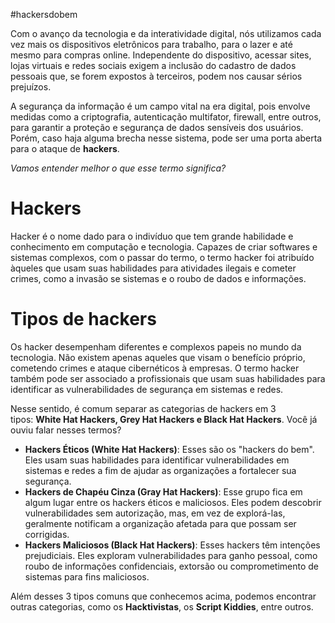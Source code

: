 #hackersdobem

Com o avanço da tecnologia e da interatividade digital, nós utilizamos cada vez mais os dispositivos eletrônicos para trabalho, para o lazer e até mesmo para compras online. Independente do dispositivo, acessar sites, lojas virtuais e redes sociais exigem a inclusão do cadastro de dados pessoais que, se forem expostos à terceiros, podem nos causar sérios prejuízos. 

A segurança da informação é um campo vital na era digital, pois envolve medidas como a criptografia, autenticação multifator, firewall, entre outros, para garantir a proteção e segurança de dados sensíveis dos usuários. Porém, caso haja alguma brecha nesse sistema, pode ser uma porta aberta para o ataque de **hackers**. 

*Vamos entender melhor o que esse termo significa?*

# Hackers
Hacker é o nome dado para o indivíduo que tem grande habilidade e conhecimento em computação e tecnologia. Capazes de criar softwares e sistemas complexos, com o passar do termo, o termo hacker foi atribuído àqueles que usam suas habilidades para atividades ilegais e cometer crimes, como a invasão se sistemas e o roubo de dados e informações.


# Tipos de hackers
Os hacker desempenham diferentes e complexos papeis no mundo da tecnologia. Não existem apenas aqueles que visam o benefício próprio, cometendo crimes e ataque cibernéticos à empresas. O termo hacker também pode ser associado a profissionais que usam suas habilidades para identificar as vulnerabilidades de segurança em sistemas e redes. 

Nesse sentido, é comum separar as categorias de hackers em 3 tipos: **White Hat Hackers, Grey Hat Hackers e Black Hat Hackers**. Você já ouviu falar nesses termos?

- **Hackers Éticos (White Hat Hackers)**: Esses são os "hackers do bem". Eles usam suas habilidades para identificar vulnerabilidades em sistemas e redes a fim de ajudar as organizações a fortalecer sua segurança.
- **Hackers de Chapéu Cinza (Gray Hat Hackers)**: Esse grupo fica em algum lugar entre os hackers éticos e maliciosos. Eles podem descobrir vulnerabilidades sem autorização, mas, em vez de explorá-las, geralmente notificam a organização afetada para que possam ser corrigidas.
- **Hackers Maliciosos (Black Hat Hackers)**: Esses hackers têm intenções prejudiciais. Eles exploram vulnerabilidades para ganho pessoal, como roubo de informações confidenciais, extorsão ou comprometimento de sistemas para fins maliciosos.

Além desses 3 tipos comuns que conhecemos acima, podemos encontrar outras categorias, como os **Hacktivistas**, os **Script Kiddies**, entre outros. 